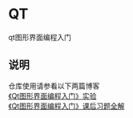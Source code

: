 # QT
qt图形界面编程入门

## 说明
仓库使用请参看以下两篇博客  
[《Qt图形界面编程入门》实验](https://blog.csdn.net/qq_40626497/article/details/103392939)  
[《Qt图形界面编程入门》课后习题全解](https://blog.csdn.net/qq_40626497/article/details/103392605)  
